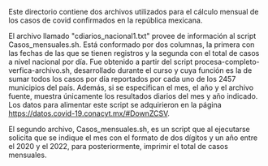 Este directorio contiene dos archivos utilizados para el cálculo mensual de los casos de covid confirmados en la república mexicana.

El archivo llamado "cdiarios_nacional1.txt" provee de información al script Casos_mensuales.sh. Está conformado por dos columnas, la primera con las fechas de las que se tienen registros y la segunda con el total de casos a nivel nacional por día. Fue obtenido a partir del script procesa-completo-verfica-archivo.sh, desarrollado durante el curso y cuya función es la de sumar todos los casos por día reportados por cada uno de los 2457 municipios del país. Además, si se especifican el mes, el año y el archivo fuente, muestra únicamente los resultados diarios del mes y año indicado. Los datos para alimentar este script se adquirieron en la página https://datos.covid-19.conacyt.mx/#DownZCSV. 

El segundo archivo, Casos_mensuales.sh, es un script que al ejecutarse solicita que se indique el mes con el formato de dos dígitos y un año entre el 2020 y el 2022, para posteriormente, imprimir el total de casos mensuales.
      
